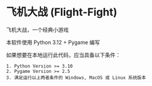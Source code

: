 # 飞机大战 (Flight-Fight)

飞机大战，一个经典小游戏

本软件使用 Python 3.12 + Pygame 编写

如果想要在本地运行此代码，应当具备以下条件：

    1. Python Version >= 3.10
    2. Pygame Version >= 2.5
    3. 满足运行以上两者条件的 Windows, MacOS 或 Linux 系统版本
